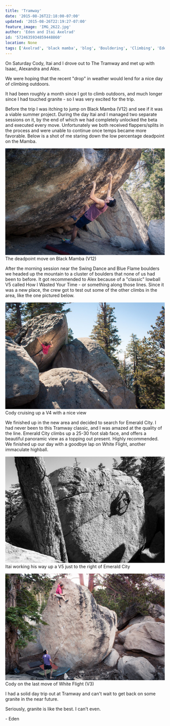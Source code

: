 ```yaml
---
title: 'Tramway'
date: '2015-08-26T22:18:00-07:00'
updated: '2015-08-26T22:19:27-07:00'
feature_image: 'IMG_2622.jpg'
author: 'Eden and Itai Axelrad'
id: '5724635934859448860'
location: None
tags: ['Axelrad', 'black mamba', 'blog', 'Bouldering', 'Climbing', 'Eden', 'emerald city', 'Five Ten', 'granite', 'Itai', 'Tramway']
---
```


On Saturday Cody, Itai and I drove out to The Tramway and met up with Isaac, Alexandra and Alex. 

We were hoping that the recent "drop" in weather would lend for a nice day of climbing outdoors. 

It had been roughly a month since I got to climb outdoors, and much longer since I had touched granite - so I was very excited for the trip. 

Before the trip I was itching to jump on Black Mamba (V12) and see if it was a viable summer project. During the day Itai and I managed two separate sessions on it, by the end of which we had completely unlocked the beta and executed every move. Unfortunately we both received flappers/splits in the process and were unable to continue once temps became more favorable. Below is a shot of me staring down the low percentage deadpoint on the Mamba. 

![image alt](/images/IMG_2622.jpg)The deadpoint move on Black Mamba (V12)

After the morning session near the Swing Dance and Blue Flame boulders we headed up the mountain to a cluster of boulders that none of us had been to before. It got recommended to Alex because of a "classic" lowball V5 called How I Wasted Your Time \- or something along those lines. Since it was a new place, the crew got to test out some of the other climbs in the area, like the one pictured below.

![image alt](/images/IMG_2658.jpg)Cody cruising up a V4 with a nice view

We finished up in the new area and decided to search for Emerald City. I had never been to this Tramway classic, and I was amazed at the quality of the line. Emerald City climbs up a 25-30 foot slab face, and offers a beautiful panoramic view as a topping out present. Highly recommended.
We finished up our day with a goodbye lap on White Flight, another immaculate highball. 

![image alt](/images/IMG_2694.jpg)Itai working his way up a V5 just to the right of Emerald City

![image alt](/images/IMG_2756.jpg)Cody on the last move of White Flight (V3)

I had a solid day trip out at Tramway and can't wait to get back on some granite in the near future. 

Seriously, granite is like the best. I can't even.

\- Eden

